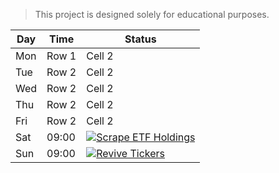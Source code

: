 > This project is designed solely for educational purposes.

| Day | Time | Status |
|-----|------|--------|
| Mon | Row 1 | Cell 2 |
| Tue | Row 2 | Cell 2 |
| Wed | Row 2 | Cell 2 |
| Thu | Row 2 | Cell 2 |
| Fri | Row 2 | Cell 2 |
| Sat | 09:00 | [![Scrape ETF Holdings](https://github.com/mmiliukas/screeners/actions/workflows/etf.yml/badge.svg)](https://github.com/mmiliukas/screeners/actions/workflows/etf.yml) |
| Sun | 09:00 | [![Revive Tickers](https://github.com/mmiliukas/screeners/actions/workflows/revive.yml/badge.svg)](https://github.com/mmiliukas/screeners/actions/workflows/revive.yml) |

